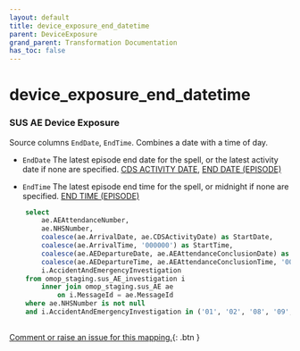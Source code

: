 ```yaml
---
layout: default
title: device_exposure_end_datetime
parent: DeviceExposure
grand_parent: Transformation Documentation
has_toc: false
---
```

# device_exposure_end_datetime
### SUS AE Device Exposure
Source columns  `EndDate`, `EndTime`.
Combines a date with a time of day.

* `EndDate` The latest episode end date for the spell, or the latest activity date if none are specified. [CDS ACTIVITY DATE](https://www.datadictionary.nhs.uk/data_elements/cds_activity_date.html), [END DATE (EPISODE)](https://www.datadictionary.nhs.uk/data_elements/end_date__episode_.html)

* `EndTime` The latest episode end time for the spell, or midnight if none are specified. [END TIME (EPISODE)](https://www.datadictionary.nhs.uk/data_elements/end_time__episode_.html)

```sql
	select
		ae.AEAttendanceNumber,
		ae.NHSNumber,
		coalesce(ae.ArrivalDate, ae.CDSActivityDate) as StartDate,
		coalesce(ae.ArrivalTime, '000000') as StartTime,
		coalesce(ae.AEDepartureDate, ae.AEAttendanceConclusionDate) as EndDate,
		coalesce(ae.AEDepartureTime, ae.AEAttendanceConclusionTime, '000000') as EndTime,
		i.AccidentAndEmergencyInvestigation
	from omop_staging.sus_AE_investigation i
		inner join omop_staging.sus_AE ae
			on i.MessageId = ae.MessageId
	where ae.NHSNumber is not null
	and i.AccidentAndEmergencyInvestigation in ('01', '02', '08', '09', '10', '11', '12', '19')
	
```


[Comment or raise an issue for this mapping.](https://github.com/answerdigital/oxford-omop-data-mapper/issues/new?title=OMOP%20DeviceExposure%20table%20device_exposure_end_datetime%20field%20SUS%20AE%20Device%20Exposure%20mapping){: .btn }
